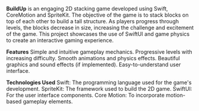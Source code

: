 **BuildUp** is an engaging 2D stacking game developed using Swift, CoreMotion and SpriteKit. The objective of the game is to stack blocks on top of each other to build a tall structure. As players progress through levels, the blocks decrease in size, increasing the challenge and excitement of the game. This project showcases the use of SwiftUI and game physics to create an interactive gaming experience.

**Features**
Simple and intuitive gameplay mechanics.
Progressive levels with increasing difficulty.
Smooth animations and physics effects.
Beautiful graphics and sound effects (if implemented).
Easy-to-understand user interface.


**Technologies Used**
Swift: The programming language used for the game's development.
SpriteKit: The framework used to build the 2D game.
SwiftUI: For the user interface components.
Core Motion: To incorporate motion-based gameplay elements.

